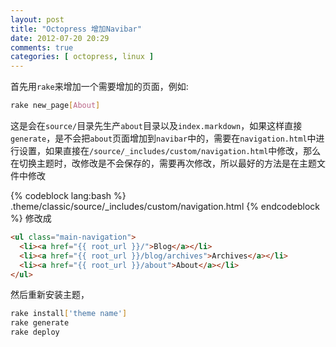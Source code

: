 ```yaml
---
layout: post
title: "Octopress 增加Navibar"
date: 2012-07-20 20:29
comments: true
categories: [ octopress, linux ]
---
```

<!-- more -->
首先用`rake`来增加一个需要增加的页面，例如:

``` bash 
rake new_page[About]
```
这是会在`source/`目录先生产`about`目录以及`index.markdown`，如果这样直接`generate`，是不会把`about`页面增加到`navibar`中的，需要在`navigation.html`中进行设置，如果直接在`/source/_includes/custom/navigation.html`中修改，那么在切换主题时，改修改是不会保存的，需要再次修改，所以最好的方法是在主题文件中修改

{% codeblock lang:bash %}
.theme/classic/source/_includes/custom/navigation.html
{% endcodeblock %}
修改成

``` html navigation.html
<ul class="main-navigation">
  <li><a href="{{ root_url }}/">Blog</a></li>
  <li><a href="{{ root_url }}/blog/archives">Archives</a></li>
  <li><a href="{{ root_url }}/about">About</a></li>
</ul>
```
然后重新安装主题，

``` bash
rake install['theme name']
rake generate
rake deploy
```
